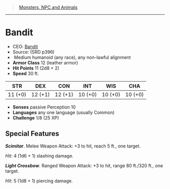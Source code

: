 ﻿---
!MonsterItem
Family: MonsterVO
Type: humanoid (any race)
Size: Medium
Alignment: any non-lawful alignment
ArmorClass: 12 (leather armor)
HitPoints: 11 (2d8 + 2)
Speed: 30 ft.
Strength: 11 (+0)
Dexterity: 12 (+1)
Constitution: 12 (+1)
Intelligence: 10 (+0)
Wisdom: 10 (+0)
Charisma: 10 (+0)
Senses: passive Perception 10
Languages: any one language (usually Common)
Challenge: 1/8 (25 XP)
Id: monsters_vo.md#bandit
ParentLink: monsters_vo.md#monsters-npc-and-animals
Name: Bandit
ParentName: Monsters, NPC and Animals
NameLevel: 1
AltName: '[Bandit](hd_monsters_bandit.md)'
Source: (SRD p396)
Attributes: {}
---
> [Monsters, NPC and Animals](srd_monsters.md)

---

# Bandit

- CEO: [Bandit](hd_monsters_bandit.md)
- Source: (SRD p396)
-  Medium humanoid (any race), any non-lawful alignment
- **Armor Class** 12 (leather armor)
- **Hit Points** 11 (2d8 + 2)
- **Speed** 30 ft.

|STR|DEX|CON|INT|WIS|CHA|
|---|---|---|---|---|---|
|11 (+0)|12 (+1)|12 (+1)|10 (+0)|10 (+0)|10 (+0)|

- **Senses** passive Perception 10
- **Languages** any one language (usually Common)
- **Challenge** 1/8 (25 XP)

## Special Features

**_Scimitar_**. Melee Weapon Attack: +3 to hit, reach 5 ft., one target.

_Hit_: 4 (1d6 + 1) slashing damage.

**_Light Crossbow_**. Ranged Weapon Attack: +3 to hit, range 80 ft./320 ft., one target.

_Hit_: 5 (1d8 + 1) piercing damage.

